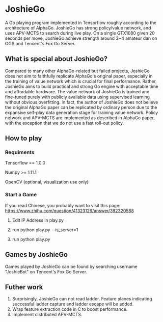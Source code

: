 # JoshieGo
A Go playing program implemented in Tensorflow roughly according to the architecture of AlphaGo. 
JoshieGo has strong policy/value network, and uses APV-MCTS to search during live play. On a single GTX1080 given 20 seconds per move, 
JoshieGo achieve strength around 3~4 amateur dan on OGS and Tencent's Fox Go Server.


## What is special about JoshieGo?
Compared to many other AlphaGo-related but failed projects, JoshieGo does not aim to faithfully replicate AlphaGo's original paper, especially in the training
of value network which is crucial for final performance. Rather, JoshieGo aims to build practical and strong 
Go engine with acceptable time and affordable hardware. 
The value network of JoshieGo is trained and fine-tuned purely with publicly available data using
supervised learning without obvious overfitting. In fact, the author of JoshieGo does not believe the original AlphaGo paper can be replicated 
by ordinary person due to the expansive self-play data generation stage for training value network. Policy network and APV-MCTS are implemented 
as described in AlphaGo paper, with the exception that we do not use a fast roll-out policy.

## How to play

### Requiments

Tensorflow == 1.0.0

Numpy >= 1.11.1

OpenCV (optional, visualization use only)

### Start a Game

If you read Chinese, you probably want to visit this page:
https://www.zhihu.com/question/41323126/answer/382320588

1. Edit IP Address in play.py

2. run python play.py --is_server=1

3. run python play.py

## Games by JoshieGo

Games played by JoshieGo can be found by searching username "JoshieBot" on Tencent's Fox Go Server.

## Futher work

1. Surprisingly, JoshieGo can not read ladder. Feature planes indicating successful ladder capture and ladder escape will be added.
2. Wrap feature extraction code in C to boost performance.
3. Implement distributed APV-MCTS.
